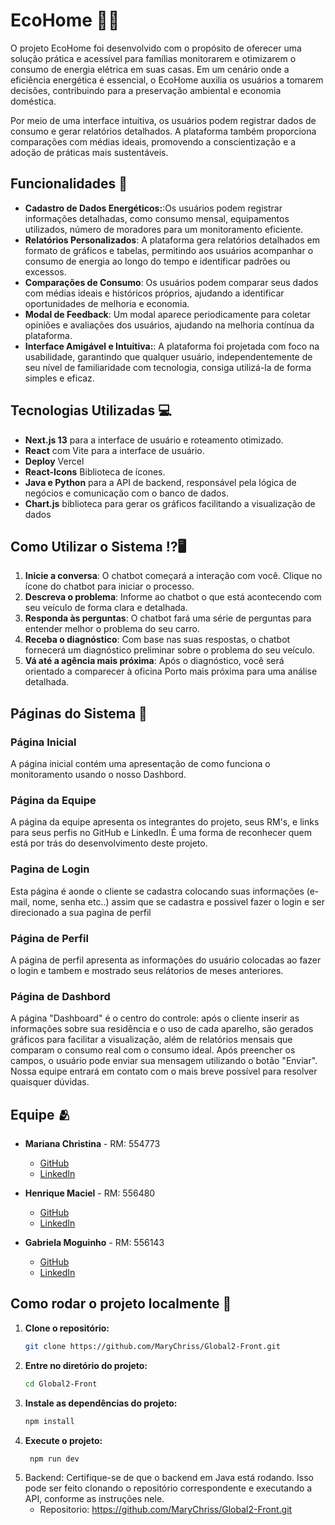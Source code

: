 # EcoHome 🍃🏡
O projeto EcoHome foi desenvolvido com o propósito de oferecer uma solução prática e acessível para famílias monitorarem e otimizarem o consumo de energia elétrica em suas casas. Em um cenário onde a eficiência energética é essencial, o EcoHome auxilia os usuários a tomarem decisões, contribuindo para a preservação ambiental e economia doméstica.

Por meio de uma interface intuitiva, os usuários podem registrar dados de consumo e gerar relatórios detalhados. A plataforma também proporciona comparações com médias ideais, promovendo a conscientização e a adoção de práticas mais sustentáveis.

## Funcionalidades 📲

- **Cadastro de Dados Energéticos:**:Os usuários podem registrar informações detalhadas, como consumo mensal, equipamentos utilizados, número de moradores para um monitoramento eficiente.
- **Relatórios Personalizados**: A plataforma gera relatórios detalhados em formato de gráficos e tabelas, permitindo aos usuários acompanhar o consumo de energia ao longo do tempo e identificar padrões ou excessos.
- **Comparações de Consumo**: Os usuários podem comparar seus dados com médias ideais e históricos próprios, ajudando a identificar oportunidades de melhoria e economia.
- **Modal de Feedback**: Um modal aparece periodicamente para coletar opiniões e avaliações dos usuários, ajudando na melhoria contínua da plataforma.
- **Interface Amigável e Intuitiva:**: A plataforma foi projetada com foco na usabilidade, garantindo que qualquer usuário, independentemente de seu nível de familiaridade com tecnologia, consiga utilizá-la de forma simples e eficaz.

## Tecnologias Utilizadas 💻

- **Next.js 13** para a interface de usuário e roteamento otimizado.
- **React** com Vite para a interface de usuário.
- **Deploy** Vercel
- **React-Icons** Biblioteca de ícones.
- **Java e Python** para a API de backend, responsável pela lógica de negócios e comunicação com o banco de dados.
- **Chart.js** biblioteca para gerar os gráficos facilitando a visualização de dados

## Como Utilizar o Sistema ⁉️🖥️

1. **Inicie a conversa**: O chatbot começará a interação com você. Clique no ícone do chatbot para iniciar o processo.
2. **Descreva o problema**: Informe ao chatbot o que está acontecendo com seu veículo de forma clara e detalhada.
3. **Responda às perguntas**: O chatbot fará uma série de perguntas para entender melhor o problema do seu carro.
4. **Receba o diagnóstico**: Com base nas suas respostas, o chatbot fornecerá um diagnóstico preliminar sobre o problema do seu veículo.
5. **Vá até a agência mais próxima**: Após o diagnóstico, você será orientado a comparecer à oficina Porto mais próxima para uma análise detalhada.

## Páginas do Sistema 📑

### Página Inicial

A página inicial contém uma apresentação de como funciona o monitoramento usando o nosso Dashbord.

### Página da Equipe

A página da equipe apresenta os integrantes do projeto, seus RM's, e links para seus perfis no GitHub e LinkedIn. É uma forma de reconhecer quem está por trás do desenvolvimento deste projeto.

### Pagina de Login

Esta página é aonde o cliente se cadastra colocando suas informações (e-mail, nome, senha etc..) assim que se cadastra e possivel fazer o login e ser direcionado a sua pagina de perfil

### Página de Perfil

A página de perfil apresenta as informações do usuário colocadas ao fazer o login e tambem e mostrado seus relátorios de meses anteriores.

### Página de Dashbord

A página "Dashboard" é o centro do controle: após o cliente inserir as informações sobre sua residência e o uso de cada aparelho, são gerados gráficos para facilitar a visualização, além de relatórios mensais que comparam o consumo real com o consumo ideal.
Após preencher os campos, o usuário pode enviar sua mensagem utilizando o botão "Enviar". Nossa equipe entrará em contato com o mais breve possível para resolver quaisquer dúvidas.

## Equipe 🫂

- **Mariana Christina** - RM: 554773
  - [GitHub](https://github.com/MarianaChristina)
  - [LinkedIn](https://www.linkedin.com/in/MarianaChristina)

- **Henrique Maciel** - RM: 556480
  - [GitHub](https://github.com/HenriqueMaciel)
  - [LinkedIn](https://www.linkedin.com/in/HenriqueMaciel)

- **Gabriela Moguinho** - RM: 556143
  - [GitHub](https://github.com/GabrielaMoguinho)
  - [LinkedIn](https://www.linkedin.com/in/GabrielaMoguinho)

## Como rodar o projeto localmente 🔁

1. **Clone o repositório:**
   ```bash
   git clone https://github.com/MaryChriss/Global2-Front.git 

2. **Entre no diretório do projeto:**
   ```bash
   cd Global2-Front

3. **Instale as dependências do projeto:**
   ```bash
   npm install
   
4. **Execute o projeto:**
   ```bash
    npm run dev

4. Backend: Certifique-se de que o backend em Java está rodando. Isso pode ser feito clonando o repositório correspondente e executando a API, conforme as instruções nele.
   - Repositorio: https://github.com/MaryChriss/Global2-Front.git
